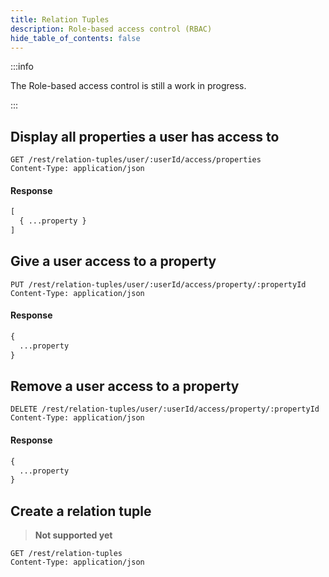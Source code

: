 ```yaml
---
title: Relation Tuples
description: Role-based access control (RBAC)
hide_table_of_contents: false
---
```


:::info

The Role-based access control is still a work in progress.

:::

## Display all properties a user has access to

```request
GET /rest/relation-tuples/user/:userId/access/properties
Content-Type: application/json
```

#### Response

```graphql
[
  { ...property }
]
```

## Give a user access to a property

```request
PUT /rest/relation-tuples/user/:userId/access/property/:propertyId
Content-Type: application/json
```

#### Response

```graphql
{
  ...property
}
```

## Remove a user access to a property

```request
DELETE /rest/relation-tuples/user/:userId/access/property/:propertyId
Content-Type: application/json
```

#### Response

```graphql
{
  ...property
}
```

## Create a relation tuple

> **Not supported yet**

```request
GET /rest/relation-tuples
Content-Type: application/json
```
